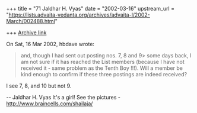 +++
title = "71 Jaldhar H. Vyas"
date = "2002-03-16"
upstream_url = "https://lists.advaita-vedanta.org/archives/advaita-l/2002-March/002488.html"

+++
[Archive link](https://lists.advaita-vedanta.org/archives/advaita-l/2002-March/002488.html)

On Sat, 16 Mar 2002, hbdave wrote:

> and, though I had sent out posting nos. 7, 8 and 9>
> some days back, I am not sure if it has reached the
> List members (because I have not received it - same
> problem as the Tenth Boy !!!). Will a member be kind
> enough to confirm if these three postings are indeed
> received?

I see 7, 8, and 10 but not 9.

--
Jaldhar H. Vyas <jaldhar at braincells.com>
It's a girl! See the pictures - http://www.braincells.com/shailaja/

